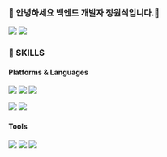### 👋 안녕하세요 백엔드 개발자 정원석입니다.👋

<!--
**Jeong-WonSeok/Jeong-WonSeok** is a ✨ _special_ ✨ repository because its `README.md` (this file) appears on your GitHub profile.


Here are some ideas to get you started:

- 🔭 I’m currently working on ...
- 🌱 I’m currently learning ...
- 👯 I’m looking to collaborate on ...
- 🤔 I’m looking for help with ...
- 💬 Ask me about ...
- 📫 How to reach me: ...
- 😄 Pronouns: ...
- ⚡ Fun fact: ...

-->

<img src="https://img.shields.io/badge/SSAFY-90c8ff?style=flat-square&logoColor=white"> <img src="https://img.shields.io/badge/jws4858@gmail.com-EA4335?style=flat-square&logo=Gmail&logoColor=white">

### 💪 SKILLS

#### Platforms & Languages
  <img src="https://img.shields.io/badge/Java-007396?style=flat-square&logo=Java&logoColor=white"> <img src="https://img.shields.io/badge/Python-3776AB?style=flat-square&logo=Python&logoColor=white"> <img src="https://img.shields.io/badge/JavaScript-F7DF1E?style=flat-square&logo=JavaScript&logoColor=white">  
  
  <img src="https://img.shields.io/badge/SpringBoot-6DB33F?style=flat-square&logo=SpringBoot&logoColor=white"> <img src="https://img.shields.io/badge/Node.js-339933?style=flat-square&logo=Node.js&logoColor=white"> 

#### Tools
  
  <img src="https://img.shields.io/badge/Firebase-FFCA28?style=flat-square&logo=Firebase&logoColor=white"> <img src="https://img.shields.io/badge/Git-F05032?style=flat-square&logo=Git&logoColor=white"> <img src="https://img.shields.io/badge/Jira-0052CC?style=flat-square&logo=JiraSoftware&logoColor=white"> 


